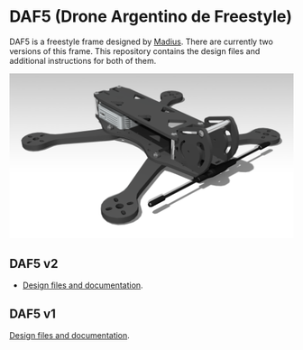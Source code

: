 DAF5 (Drone Argentino de Freestyle)
===================================

DAF5 is a freestyle frame designed by [Madius](https://www.youtube.com/@MadiusYT).
There are currently two versions of this frame. This repository contains the design files and additional instructions for both of them.

![DAF5 v2](v2/R001.png "DAF5 version 2")

DAF5 v2
-------

- [Design files and documentation](v1/README.md).


DAF5 v1
-------

[Design files and documentation](v2/README.md).